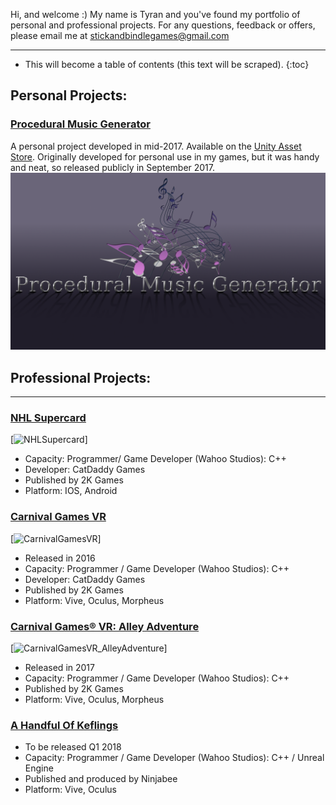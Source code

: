 Hi, and welcome :) My name is Tyran and you've found my portfolio of personal and professional projects. For any questions, feedback or offers, please email me at stickandbindlegames@gmail.com

---

* This will become a table of contents (this text will be scraped).
{:toc}

## **Personal Projects:**
### [Procedural Music Generator](https://stickandbindlegames.github.io/ProceduralMusicPlayer_Win/)
A personal project developed in mid-2017. Available on the [Unity Asset Store](https://www.assetstore.unity3d.com/en/#!/content/99791). Originally developed for personal use in my games, but it was handy and neat, so released publicly in September 2017.
[![Logo](https://raw.githubusercontent.com/StickAndBindleGames/stickandbindlegames.github.io/master/Images/%20Logo.png)](https://stickandbindlegames.github.io/ProceduralMusicPlayer_Win/)

## **Professional Projects:**
---
### [NHL Supercard](https://www.2k.com/games/nhl-supercard)
[![NHLSupercard](https://api.2k.com/images/1505)]
* Capacity: Programmer/ Game Developer (Wahoo Studios): C++
* Developer: CatDaddy Games
* Published by 2K Games
* Platform: IOS, Android

### [Carnival Games VR](http://store.steampowered.com/app/458920/Carnival_Games_VR/)
[![CarnivalGamesVR](http://cdn.edgecast.steamstatic.com/steam/apps/458920/header.jpg?t=1510682744)]
* Released in 2016
* Capacity: Programmer / Game Developer (Wahoo Studios): C++
* Developer: CatDaddy Games
* Published by 2K Games
* Platform: Vive, Oculus, Morpheus

### [Carnival Games® VR: Alley Adventure](http://store.steampowered.com/app/631690/Carnival_Games_VR_Alley_Adventure/)
[![CarnivalGamesVR_AlleyAdventure](http://cdn.edgecast.steamstatic.com/steam/apps/631690/header.jpg?t=1510685142)]
* Released in 2017
* Capacity: Programmer / Game Developer (Wahoo Studios): C++
* Published by 2K Games
* Platform: Vive, Oculus, Morpheus

### [A Handful Of Keflings]()
* To be released Q1 2018
* Capacity: Programmer / Game Developer (Wahoo Studios): C++ / Unreal Engine
* Published and produced by Ninjabee
* Platform: Vive, Oculus
